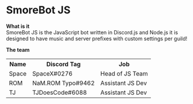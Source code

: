 # SmoreBot JS

<b> What is it </b><br>
SmoreBot JS is the JavaScript bot written in Discord.js and Node.js it is designed to have music and server prefixes with custom settings per guild!

<b>The team</b>
 <table style="width:100%">
  <tr>
    <th>Name</th>
    <th>Discord Tag</th>
    <th>Job</th>
  </tr>
  <tr>
    <td>Space</td>
    <td>SpaceX#0276</td>
    <td>Head of JS Team</td>
  </tr>
  <tr>
    <td>ROM</td>
    <td>NaM.ROM Typo#9462</td>
    <td>Assistant JS Dev</td>
  </tr>
  <tr>
    <td>TJ</td>
    <td>TJDoesCode#6088</td>
    <td>Assistant JS Dev</td>
  </tr>
</table> 
